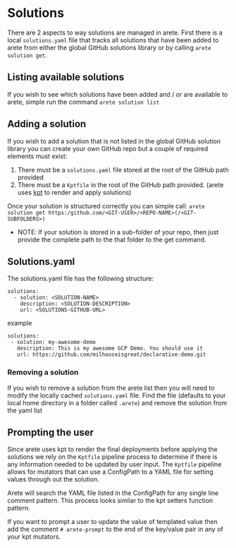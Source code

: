 # Solutions #

There are 2 aspects to way solutions are managed in arete. First there is a local `solutions.yaml` file that tracks all solutions that have been added to arete from either the global GitHub solutions library or by calling `arete solution get`.

 ## Listing available solutions ##

 If you wish to see which solutions have been added and / or are available to arete, simple run the command `arete solution list`
 
 ## Adding a solution ##

 If you wish to add a solution that is not listed in the global GitHub solution library you can create your own GitHub repo but a couple of required elements must exist:

 1. There must be a `solutions.yaml` file stored at the root of the GitHub path provided
 2. There must be a `Kptfile` in the root of the GitHub path provided. (arete uses [kpt](https://kpt.dev) to render and apply solutions)

 Once your solution is structured correctly you can simple call: `arete solution get https:/github.com/<GIT-USER>/<REPO-NAME>(/<GIT-SUBFOLDERS>)`

 - NOTE: If your solution is stored in a sub-folder of your repo, then just provide the complete path to the that folder to the get command.

## Solutions.yaml ##

The solutions.yaml file has the following structure:
```
solutions:
  - solution: <SOLUTION-NAME>
    description: <SOLUTION-DESCRIPTION>
    url: <SOLUTIONS-GITHUB-URL>
```

example

```
solutions:
 - solution: my-awesome-demo
   description: This is my awesome GCP Demo. You should use it
   url: https://github.com/milhouseisgreat/declarative-demo.git
```

 ### Removing a solution ###

 If you wish to remove a solution from the arete list then you will need to modify the locally cached `solutions.yaml` file. Find the file (defaults to your local home directory in a folder called `.arete`) and remove the solution from the yaml list

 ## Prompting the user ##

Since arete uses kpt to render the final deployments before applying the solutions we rely on the `Kptfile` pipeline process to determine if there is any information needed to be updated by user input. The `Kptfile` pipeline allows for mutators that can use a ConfigPath to a YAML file for setting values through out the solution.

Arete will search the YAML file listed in the ConfigPath for any single line comment pattern. This process looks simliar to the kpt setters function pattern.

If you want to prompt a user to update the value of templated value then add the comment `# arete-prompt` to the end of the key/value pair in any of your kpt mutators.